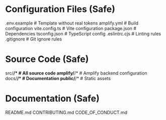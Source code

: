 # Configuration Files (Safe)
.env.example          # Template without real tokens
amplify.yml          # Build configuration
vite.config.ts       # Vite configuration
package.json         # Dependencies
tsconfig.json        # TypeScript config
.eslintrc.cjs        # Linting rules
.gitignore           # Git ignore rules

# Source Code (Safe)
src/**/*             # All source code
amplify/**/*         # Amplify backend configuration
docs/**/*            # Documentation
public/**/*          # Static assets

# Documentation (Safe)
README.md
CONTRIBUTING.md
CODE_OF_CONDUCT.md
